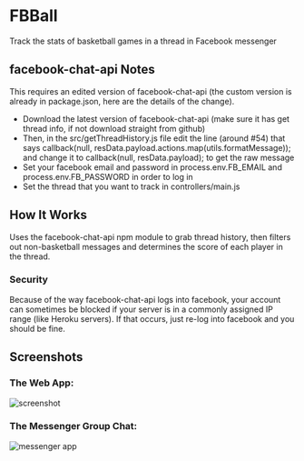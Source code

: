 # FBBall
Track the stats of basketball games in a thread in Facebook messenger

## facebook-chat-api Notes
This requires an edited version of facebook-chat-api (the custom version is already in package.json, here are the details of the change).
- Download the latest version of facebook-chat-api (make sure it has get thread info, if not download straight from github)
- Then, in the src/getThreadHistory.js file edit the line (around #54) that says callback(null, resData.payload.actions.map(utils.formatMessage)); and change it to callback(null, resData.payload); to get the raw message
- Set your facebook email and password in process.env.FB_EMAIL and process.env.FB_PASSWORD in order to log in
- Set the thread that you want to track in controllers/main.js

## How It Works
Uses the facebook-chat-api npm module to grab thread history, then filters out non-basketball messages and determines the score of each player in the thread.

### Security
Because of the way facebook-chat-api logs into facebook, your account can sometimes be blocked if your server is in a commonly assigned IP range (like Heroku servers). If that occurs, just re-log into facebook and you should be fine.

## Screenshots
### The Web App:
![screenshot](http://i.imgur.com/lIa7cF5.png?3)

### The Messenger Group Chat:
![messenger app](http://i.imgur.com/DYlLW39.png?1)
